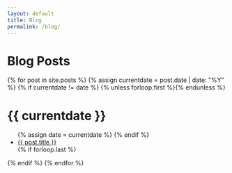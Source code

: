 ```yaml
---
layout: default
title: Blog
permalink: /blog/
---
```


# Blog Posts

{% for post in site.posts %}
  {% assign currentdate = post.date | date: "%Y" %}
  {% if currentdate != date %}
    {% unless forloop.first %}</ul>{% endunless %}
    <h1 id='y{{post.date | date: "%B %Y"}}'>{{ currentdate }}</h1>
    <ul>
    {% assign date = currentdate %}
  {% endif %}
    <li><a href="{{ post.url }}">{{ post.title }}</a></li>
  {% if forloop.last %}
    </ul>
  {% endif %}
{% endfor %}
